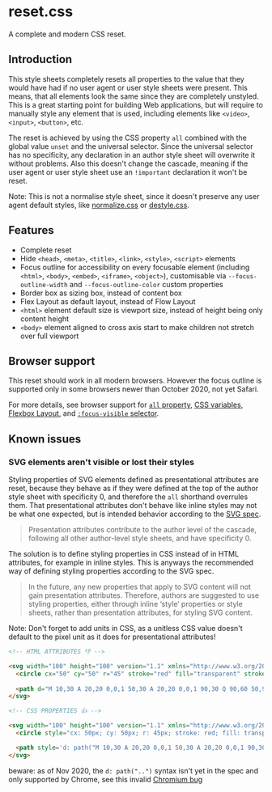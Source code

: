 # reset.css

A complete and modern CSS reset.



## Introduction

This style sheets completely resets all properties to the value that they would have had if no user agent or user style sheets were present. This means, that all elements look the same since they are completely unstyled. This is a great starting point for building Web applications, but will require to manually style any element that is used, including elements like `<video>`, `<input>`, `<button>`, etc.

The reset is achieved by using the CSS property `all` combined with the global value `unset` and the universal selector. Since the universal selector has no specificity, any declaration in an author style sheet will overwrite it without problems. Also this doesn't change the cascade, meaning if the user agent or user style sheet use an `!important` declaration it won't be reset.

Note: This is not a normalise style sheet, since it doesn't preserve any user agent default styles, like [normalize.css](https://github.com/necolas/normalize.css) or [destyle.css](https://github.com/nicolas-cusan/destyle.css).



## Features

- Complete reset
- Hide `<head>`, `<meta>`, `<title>`, `<link>`, `<style>`, `<script>` elements
- Focus outline for accessibility on every focusable element (including `<html>`, `<body>`, `<embed>`, `<iframe>`, `<object>`), customisable via `--focus-outline-width` and `--focus-outline-color` custom properties
- Border box as sizing box, instead of content box
- Flex Layout as default layout, instead of Flow Layout
- `<html>` element default size is viewport size, instead of height being only content height
- `<body>` element aligned to cross axis start to make children not stretch over full viewport



## Browser support

This reset should work in all modern browsers. However the focus outline is supported only in some browsers newer than October 2020, not yet Safari.

For more details, see browser support for [`all` property](https://caniuse.com/css-all), [CSS variables](https://caniuse.com/css-variables), [Flexbox Layout](https://caniuse.com/flexbox), and [`:focus-visible` selector](https://caniuse.com/css-focus-visible).



## Known issues

### SVG elements aren't visible or lost their styles

Styling properties of SVG elements defined as presentational attributes are reset, because they behave as if they were defined at the top of the author style sheet with specificity 0, and therefore the `all` shorthand overrules them. That presentational attributes don't behave like inline styles may not be what one expected, but is intended behavior according to the [SVG spec](https://www.w3.org/TR/SVG2/styling.html#PresentationAttributes).

> Presentation attributes contribute to the author level of the cascade, following all other author-level style sheets, and have specificity 0.

The solution is to define styling properties in CSS instead of in HTML attributes, for example in inline styles. This is anyways the recommended way of defining styling properties according to the SVG spec.

> In the future, any new properties that apply to SVG content will not gain presentation attributes. Therefore, authors are suggested to use styling properties, either through inline ‘style’ properties or style sheets, rather than presentation attributes, for styling SVG content.

Note: Don't forget to add units in CSS, as a unitless CSS value doesn't default to the pixel unit as it does for presentational attributes!

```html
<!-- HTML ATTRIBUTES 👎 -->

<svg width="100" height="100" version="1.1" xmlns="http://www.w3.org/2000/svg">
  <circle cx="50" cy="50" r="45" stroke="red" fill="transparent" stroke-width="5" />
  
  <path d="M 10,30 A 20,20 0,0,1 50,30 A 20,20 0,0,1 90,30 Q 90,60 50,90 Q 10,60 10,30 z"/>
</svg>
```

```html
<!-- CSS PROPERTIES 👍 -->

<svg width="100" height="100" version="1.1" xmlns="http://www.w3.org/2000/svg">
  <circle style="cx: 50px; cy: 50px; r: 45px; stroke: red; fill: transparent; stroke-width: 5" />

  <path style='d: path("M 10,30 A 20,20 0,0,1 50,30 A 20,20 0,0,1 90,30 Q 90,60 50,90 Q 10,60 10,30 z")'/>
</svg>
```

beware: as of Nov 2020, the `d: path("..")` syntax isn't yet in the spec and only supported by Chrome, see this invalid [Chromium bug](https://bugs.chromium.org/p/chromium/issues/detail?id=1134976)